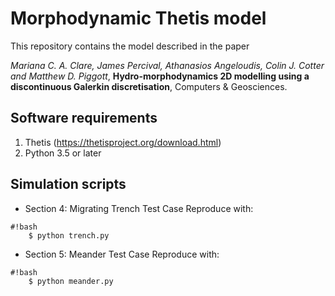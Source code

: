 Morphodynamic Thetis model
================

This repository contains the model described in the paper

*Mariana C. A. Clare, James Percival, Athanasios Angeloudis, Colin J. Cotter and Matthew D. Piggott*, **Hydro-morphodynamics 2D modelling using a discontinuous Galerkin discretisation**, Computers & Geosciences.


Software requirements
-------------------------

1. Thetis (https://thetisproject.org/download.html)
2. Python 3.5 or later



Simulation scripts
------------------

* Section 4: Migrating Trench Test Case
    Reproduce with:

```
#!bash
    $ python trench.py
```


* Section 5: Meander Test Case
    Reproduce with:
```
#!bash
    $ python meander.py
```
